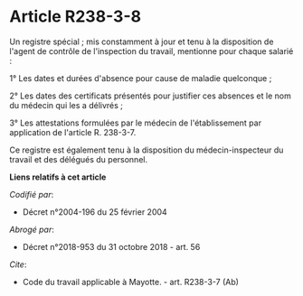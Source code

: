 # Article R238-3-8

Un registre spécial ; mis constamment à jour et tenu à la disposition de l'agent de contrôle de l'inspection du travail,
mentionne pour chaque salarié : 

1° Les dates et durées d'absence pour cause de maladie quelconque ; 

2° Les dates des certificats présentés pour justifier ces absences et le nom du médecin qui les a délivrés ; 

3° Les attestations formulées par le médecin de l'établissement par application de l'article R. 238-3-7. 

Ce registre est également tenu à la disposition du médecin-inspecteur du travail et des délégués du personnel.

**Liens relatifs à cet article**

_Codifié par_:

  - Décret n°2004-196 du 25 février 2004

_Abrogé par_:

  - Décret n°2018-953 du 31 octobre 2018 - art. 56

_Cite_:

  - Code du travail applicable à Mayotte. - art. R238-3-7 (Ab)
